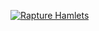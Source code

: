 [![Rapture Hamlets](http://jccarius.art/%C5%92/DD/RaptureHamlets.png)](http://jccarius.art/%C5%92/DD/RaptureHamlets.png)
